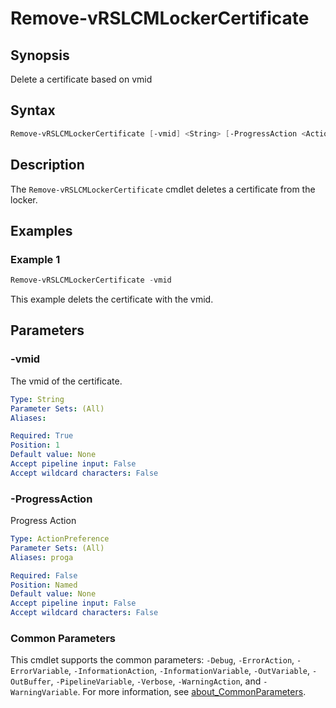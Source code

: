 # Remove-vRSLCMLockerCertificate

## Synopsis

Delete a certificate based on vmid

## Syntax

```powershell
Remove-vRSLCMLockerCertificate [-vmid] <String> [-ProgressAction <ActionPreference>] [<CommonParameters>]
```

## Description

The `Remove-vRSLCMLockerCertificate` cmdlet deletes a certificate from the locker.

## Examples

### Example 1

```powershell
Remove-vRSLCMLockerCertificate -vmid
```

This example delets the certificate with the vmid.

## Parameters

### -vmid

The vmid of the certificate.

```yaml
Type: String
Parameter Sets: (All)
Aliases:

Required: True
Position: 1
Default value: None
Accept pipeline input: False
Accept wildcard characters: False
```

### -ProgressAction

Progress Action

```yaml
Type: ActionPreference
Parameter Sets: (All)
Aliases: proga

Required: False
Position: Named
Default value: None
Accept pipeline input: False
Accept wildcard characters: False
```

### Common Parameters

This cmdlet supports the common parameters: `-Debug`, `-ErrorAction`, `-ErrorVariable`, `-InformationAction`, `-InformationVariable`, `-OutVariable`, `-OutBuffer`, `-PipelineVariable`, `-Verbose`, `-WarningAction`, and `-WarningVariable`. For more information, see [about_CommonParameters](http://go.microsoft.com/fwlink/?LinkID=113216).
